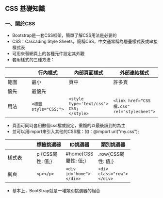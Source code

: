 ## CSS 基礎知識
<style type='text/css'>
    td{
        width:80px;
    }
</style>
### 一、關於CSS
- Bootstrap是一套CSS框架，簡單了解CSS用法是必要的
- CSS：Cascading Style Sheets，簡稱CSS，中文通常稱為層疊樣式表或串接樣式表
- 可用來替網頁上的各種元件設定其外觀
- 套用樣式的三種方法：

|  | 行內樣式 | 內部頁面樣式 | 外部連結樣式 |
| -- | -- | -- | -- |
| 範圍 | 最小 | 頁中 | 許多頁 |
| 優先 | 最優先 |  |  |
| 用法 | ```<標籤 style="CSS;">``` | ```<style type='text/css'>```<br/>``` CSS; ```<br/>```</style>``` | ```<link href="CSS檔.css" rel="stylesheet">```|

- 頁面可同時套用數個css檔或設定，重複的以最後讀到的為主
- 並可以用import來引入其他的CSS檔：如：@import url("my.css");

|  | 標籤挑選器 | ID挑選器 | 類別挑選器 |
| -- | -- | -- | -- |
| 樣式表 | p {CSS屬性: 值;} | #home{CSS屬性: 值;} | .row{CSS屬性: 值;} |
| 網頁 | `<p></p>` | `<div id="home"></div>` | `<div class="row"></div>` |

- 基本上，BootStrap就是一堆類別挑選器的組合
